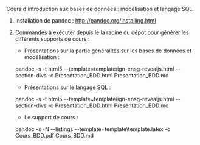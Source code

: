 Cours d'introduction aux bases de données : modélisation et langage SQL.

1. Installation de pandoc : <http://pandoc.org/installing.html>

2. Commandes à exécuter depuis le la racine du dépot pour générer les différents supports de cours :
	* Présentations sur la partie généralités sur les bases de données et modélisation :
    
    pandoc -s -t html5 --template=template\ign-ensg-revealjs.html --section-divs -o Presentation_BDD.html Presentation_BDD.md

    * Présentations sur le langage SQL :

    pandoc -s -t html5 --template=template\ign-ensg-revealjs.html --section-divs -o Presentation_BDD.html Presentation_BDD.md

	* Le support de cours :

    pandoc -s -N --listings --template=template\template.latex -o Cours_BDD.pdf Cours_BDD.md
    